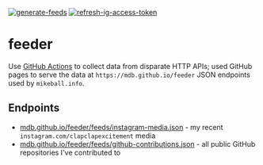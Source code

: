 [![generate-feeds](https://github.com/mdb/feeder/actions/workflows/generate-feeds.yaml/badge.svg)](https://github.com/mdb/feeder/actions/workflows/generate-feeds.yaml) [![refresh-ig-access-token](https://github.com/mdb/feeder/actions/workflows/refresh-ig-token.yaml/badge.svg)](https://github.com/mdb/feeder/actions/workflows/refresh-ig-token.yaml)

# feeder

Use [GitHub Actions](https://github.com/mdb/feeder/actions/workflows/generate-feeds.yaml) to collect
data from disparate HTTP APIs; used GitHub pages to serve the data at `https://mdb.github.io/feeder`
JSON endpoints used by `mikeball.info`.

## Endpoints

* [mdb.github.io/feeder/feeds/instagram-media.json](https://mdb.github.io/feeder/feeds/instagram-media.json) -
  my recent `instagram.com/clapclapexcitement` media
* [mdb.github.io/feeder/feeds/github-contributions.json](https://mdb.github.io/feeder/feeds/github-contributions.json) -
  all public GitHub repositories I've contributed to
